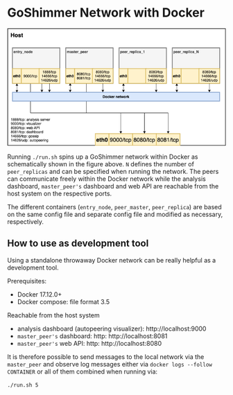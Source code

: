 # GoShimmer Network with Docker

![Docker network](../../images/docker-network.png)

Running `./run.sh` spins up a GoShimmer network within Docker as schematically shown in the figure above.
`N` defines the number of `peer_replicas` and can be specified when running the network.
The peers can communicate freely within the Docker network 
while the analysis dashboard, `master_peer's` dashboard and web API are reachable from the host system on the respective ports.

The different containers (`entry_node`, `peer_master`, `peer_replica`) are based on the same config file 
and separate config file and modified as necessary, respectively. 

## How to use as development tool
Using a standalone throwaway Docker network can be really helpful as a development tool. 

Prerequisites: 
- Docker 17.12.0+
- Docker compose: file format 3.5

Reachable from the host system
- analysis dashboard (autopeering visualizer): http://localhost:9000
- `master_peer's` dashboard: http: http://localhost:8081
- `master_peer's` web API: http: http://localhost:8080

It is therefore possible to send messages to the local network via the `master_peer` and observe log messages either 
via `docker logs --follow CONTAINER` or all of them combined when running via:

```
./run.sh 5
```